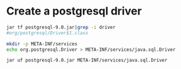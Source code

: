 Create a postgresql driver
==========================

``` bash
jar tf postgresql-9.0.jar|grep -i driver
#org/postgresql/Driver$1.class

mkdir -p META-INF/services
echo org.postgresql.Driver > META-INF/services/java.sql.Driver

jar uf postgresql-9.0.jar META-INF/services/java.sql.Driver
```
